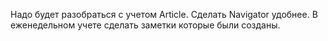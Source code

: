 Надо будет разобраться с учетом Article.
Сделать Navigator удобнее.
В еженедельном учете сделать заметки которые были созданы.
